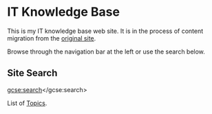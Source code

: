 # IT Knowledge Base

This is my IT knowledge base web site. It is in the process of content migration from the [original site](https://sites.google.com/site/alensit/).

Browse through the navigation bar at the left or use the search below.

## Site Search

<script>
  (function() {
    var cx = '003783303775684249846:9sjaaf0wmxi';
    var gcse = document.createElement('script');
    gcse.type = 'text/javascript';
    gcse.async = true;
    gcse.src = 'https://cse.google.com/cse.js?cx=' + cx;
    var s = document.getElementsByTagName('script')[0];
    s.parentNode.insertBefore(gcse, s);
  })();
</script>
<gcse:search></gcse:search>

List of [Topics](topics).
